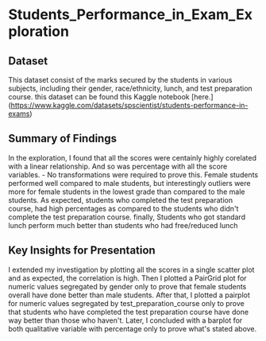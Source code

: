 # Students_Performance_in_Exam_Exploration

## Dataset

This dataset consist of the marks secured by the students in various subjects, including their gender, race/ethnicity, lunch, and test preparation course. this dataset can be found this Kaggle notebook [here.] (https://www.kaggle.com/datasets/spscientist/students-performance-in-exams)


## Summary of Findings

In the exploration, I found that all the scores were centainly highly corelated with a linear relationship. And so was percentage with all the score variables. - No transformations were required to prove this. Female students performed well compared to male students, but interestingly outliers were more for female students in the lowest grade than compared to the male students. As expected, students who completed the test preparation course, had high percentages as compared to the students who didn't complete the test preparation course. finally, Students who got standard lunch perform much better than students who had free/reduced lunch

## Key Insights for Presentation

I extended my investigation by plotting all the scores in a single scatter plot and as expected, the correlation is high. Then I plotted a PairGrid plot for numeric values segregated by gender only to prove that female students overall have done better than male students.
After that, I plotted a pairplot for numeric values segregated by test_preparation_course only to prove that students who have completed the test preparation course have done way better than those who haven't. Later, I concluded with a barplot for both qualitative variable with percentage only to prove what's stated above.